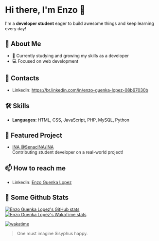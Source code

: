 # Hi there, I'm Enzo 👋

I'm a **developer student** eager to build awesome things and keep learning every day!

## 🚀 About Me

- 🌱 Currently studying and growing my skills as a developer
- 💻 Focused on web development

## 📲 Contacts

- Linkedin: https://br.linkedin.com/in/enzo-guenka-lopez-08b67030b

## 🛠️ Skills

- **Languages:** HTML, CSS, JavaScript, PHP, MySQL, Python

## 📌 Featured Project

- [INA @SenacINA/INA](https://github.com/SenacINA/INA)  
  Contributing student developer on a real-world project!

## 📫 How to reach me

- Linkedin: [Enzo Guenka Lopez](https://br.linkedin.com/in/enzo-guenka-lopez-08b67030b)

## 📄 Some Github Stats

[![Enzo Guenka Lopez's GitHub stats](https://github-readme-stats.vercel.app/api?username=enzoglopez&theme=merko)](https://github.com/anuraghazra/github-readme-stats)
[![Enzo Guenka Lopez's WakaTime stats](https://github-readme-stats.vercel.app/api/wakatime?username=enzoglopez&theme=merko)](https://github.com/anuraghazra/github-readme-stats)

[![wakatime](https://wakatime.com/badge/user/9292469a-499a-4717-95fa-44a897b83788.svg)](https://wakatime.com/@9292469a-499a-4717-95fa-44a897b83788)

> One must imagine Sisyphus happy.
